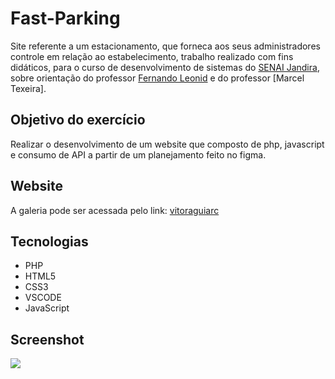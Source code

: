 # Fast-Parking
Site referente a um estacionamento, que forneca aos seus administradores controle em relação ao estabelecimento, trabalho realizado com fins didáticos, para o curso de desenvolvimento de sistemas do [SENAI Jandira](https://jandira.sp.senai.br/), sobre orientação do professor [Fernando Leonid](https://github.com/fernandoleonid) e do professor [Marcel Texeira].

## Objetivo do exercício

Realizar o desenvolvimento de um website que composto de php, javascript e consumo de API a partir de um planejamento feito no figma.

## Website

A galeria pode ser acessada pelo link: [vitoraguiarc](https://github.com/vitoraguiarc/fast-parking)

## Tecnologias

- PHP
- HTML5
- CSS3
- VSCODE
- JavaScript

## Screenshot

![](img/img-nba.png)
